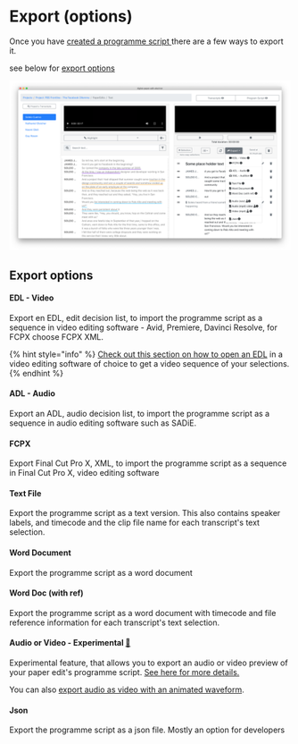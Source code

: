 # Export \(options\)

Once you have [created a programme script ](../paperediting/create-a-new-paper-edit.md)there are a few ways to export it. 

see below for [export options](./#export-options)

![](../.gitbook/assets/export-options-1.0.12.png)

## Export options

#### EDL - Video

Export en EDL, edit decision list, to import the programme script as a sequence in video editing software - Avid, Premiere, Davinci Resolve, for FCPX choose FCPX XML.

{% hint style="info" %}
[Check out this section on how to open an EDL](opening-edl-in-video-editing-software/) in a video editing software of choice to get a video sequence of your selections.
{% endhint %}

#### ADL - Audio

Export an ADL, audio decision list, to import the programme script as a sequence in audio editing software such as SADiE.

#### FCPX

Export Final Cut Pro X, XML, to import the programme script as a sequence in Final Cut Pro X, video editing software

#### Text File

Export the programme script as a text version. This also contains speaker labels, and timecode and the clip file name for each transcript's text selection.

#### Word Document

Export the programme script as a word document

#### Word Doc \(with ref\)

Export the programme script as a word document with timecode and file reference information for each transcript's text selection.

#### Audio or Video **- Experimental** [🧪](https://emojipedia.org/test-tube/)

Experimental feature, that allows you to export an audio or video preview of your paper edit's programme script. [See here for more details.](export-a-video-or-audio-preview.md)  
  
You can also [export audio as video with an animated  waveform](export-a-video-or-audio-preview.md#export-audio-as-video-with-animated-waveform).

#### Json

Export the programme script as a json file. Mostly an option for developers

